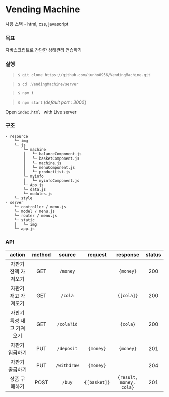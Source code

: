 # Vending Machine
사용 스택 - html, css, javascript

### 목표
자바스크립트로 간단한 상태관리 연습하기

### 실행

> `$ git clone https://github.com/junho0956/VendingMachine.git`

> `$ cd .VendingMachine/server`

> `$ npm i`

> `$ npm start` (*default port : 3000*)

Open `index.html ` with Live server  

### 구조
```
- resource
    └─ img
    └─ js
        └─ machine
        │   └─ balanceComponent.js
        │   └─ basketComponent.js
        │   └─ machine.js
        │   └─ menuComponent.js
        │   └─ productList.js
        └─ myinfo
        │   └─ myinfoComponent.js
        └─ App.js
        └─ data.js
        └─ modules.js
    └─ style
- server
    └─ controller / menu.js
    └─ model / menu.js
    └─ router / menu.js
    └─ static
    │   └─ img
    └─ app.js
```

### API
|action|method|source|request|response|status|
|:---:|:---:|:---:|:---:|:---:|:---:|
|자판기 잔액 가져오기|GET|`/money`||`{money}`|200|
|자판기 재고 가져오기|GET|`/cola`||`{[cola]}`|200|
|자판기 특정 재고 가져오기|GET|`/cola?id`||`{cola}`|200|
|자판기 입금하기|PUT|`/deposit`|`{money}`|`{money}`|201|
|자판기 출금하기|PUT|`/withdraw`|`{money}`||204|
|상품 구매하기|POST|`/buy`|`{[basket]}`|`{result, money, cola}`|201|